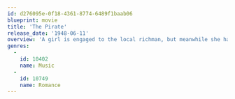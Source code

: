 ```yaml
---
id: d276095e-0f18-4361-8774-6489f1baab06
blueprint: movie
title: 'The Pirate'
release_date: '1948-06-11'
overview: 'A girl is engaged to the local richman, but meanwhile she has dreams about the legendary pirate Macoco. A traveling singer falls in love with her and to impress her he poses as the pirate.'
genres:
  -
    id: 10402
    name: Music
  -
    id: 10749
    name: Romance
---
```

